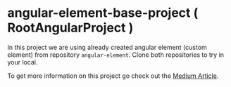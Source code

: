 # angular-element-base-project ( RootAngularProject )

In this project we are using already created angular element (custom element) from repository `angular-element`. Clone both repositories to try in your local.


To get more information on this project go check out the [Medium Article](https://medium.com/@kchetu4u/angular-elements-a-complete-guide-7f42e9b61cc5?sk=245aa2442cfff492af9775fd9fae983f).
